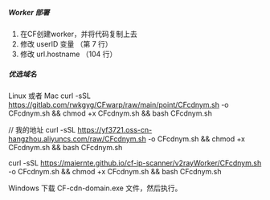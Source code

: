 ##### Worker 部署
1. 在CF创建worker，并将代码复制上去
2. 修改 userID 变量 （第 7 行）
3. 修改 url.hostname （104 行）

##### 优选域名

Linux 或者 Mac
curl -sSL https://gitlab.com/rwkgyg/CFwarp/raw/main/point/CFcdnym.sh -o CFcdnym.sh && chmod +x CFcdnym.sh && bash CFcdnym.sh

// 我的地址
curl -sSL https://yf3721.oss-cn-hangzhou.aliyuncs.com/raw/CFcdnym.sh -o CFcdnym.sh && chmod +x CFcdnym.sh && bash CFcdnym.sh

curl -sSL https://maiernte.github.io/cf-ip-scanner/v2rayWorker/CFcdnym.sh -o CFcdnym.sh && chmod +x CFcdnym.sh && bash CFcdnym.sh

Windows 下载 CF-cdn-domain.exe 文件，然后执行。